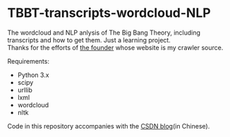 # TBBT-transcripts-wordcloud-NLP
The wordcloud and NLP anlysis of The Big Bang Theory, including transcripts and how to get them. Just a learning project.  
Thanks for the efforts of [the founder](https://bigbangtrans.wordpress.com/) whose website is my crawler source.

Requirements:
* Python 3.x  
* scipy
* urllib
* lxml
* wordcloud
* nltk

Code in this repository accompanies with the [CSDN blog](https://blog.csdn.net/Tele_Anti_Nomy/article/details/88092709)(in Chinese).
